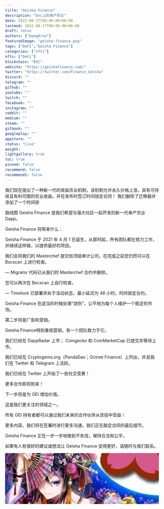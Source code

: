 ```yaml
---
title: "Geisha Finance"
description: "bnc上的单产农业"
date: 2022-08-17T00:00:00+08:00
lastmod: 2022-08-17T00:00:00+08:00
draft: false
authors: ["boogArno"]
featuredImage: "geisha-finance.png"
tags: ["DeFi","Geisha Finance"]
categories: ["nfts"]
nfts: ["DeFi"]
blockchain: "BSC"
website: "https://geishafinance.com/"
twitter: "https://twitter.com/Finance_Geisha"
discord: ""
telegram: ""
github: ""
youtube: ""
twitch: ""
facebook: ""
instagram: ""
reddit: ""
medium: ""
steam: ""
gitbook: ""
googleplay: ""
appstore: ""
status: "Live"
weight: 
lightgallery: true
toc: true
pinned: false
recommend: false
recommend1: false
---
```

我们现在提出了一种新一代的收益农业机制，该机制允许永久价格上涨，具有可持续且有利可图的农业收益，并在发布时签订时间锁定合同！
我们删除了迁移器并添加了一个时间锁

路线图
Geisha Finance 是我们希望与强大社区一起开发的新一代单产农业 Dapp。

Geisha Finance 将带来什么：


Geisha Finance 于 2021 年 4 月 1 日诞生，从那时起，所有团队都在努力工作，并继续这样做，以提供最好的项目。

我们会将我们的 Masterchef 提交给顶级审计公司，在完成之前您仍然可以在 Bscscan 上进行检查。

— Migrator 代码已从我们的 Masterchef 合约中删除。

您可以再次在 Bscscan 上自行检查。

— Timelock 已部署并处于活动状态，最小延迟为 48 小时。时间锁定合约。

Geisha Finance 在适当的时候处理“烧伤”，公平地为每个人维护一个稳定的市场。

第二步将是广告和营销。

Geisha Finance特别重视营销，有一个团队致力于它。

我们已经在 DappRadar 上市； Coingecko 和 CoinMarketCap 已提交并等待上市。

我们已经在 Cryptogems.org（PandaDao；Octree Finance）上列出，并且我们在 Twitter 和 Telegram 上活跃。

我们已经在 Twitter 上开始了一些社交竞赛！

更多合作即将到来！

下一步将是为 GEI 增加价值。

这是我们更关注的领域之一。

所有 GEI 持有者都可以通过我们未来的合作伙伴从空投中受益！

更多内容，我们将在签署时进行更多沟通，我们正在敲定合同的最后细节。

Geisha Finance 正在一步一步地做到不失信，保持合法和公平。

如果有人有很好的建议或想法让 Geisha Finance 变得更好，请随时与我们联系。

![1500x500](1500x500.jpg)
